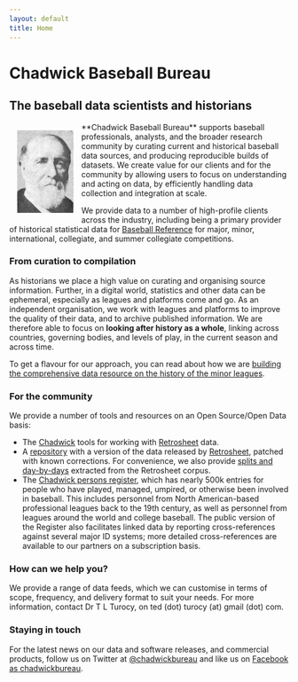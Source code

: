```yaml
---
layout: default
title: Home
---
```


# Chadwick Baseball Bureau
## The baseball data scientists and historians

<img src="assets/chadwick.jpg" align="left" style="padding: 1em;"/>
**Chadwick Baseball Bureau** supports baseball professionals, analysts, and the broader
research community by curating current and historical baseball data sources, and
producing reproducible builds of datasets.
We create value for our clients and for the community by allowing users to focus 
on understanding and acting on data, by efficiently handling data collection and
integration at scale.

We provide data to a number of high-profile clients across the industry, including being 
a primary provider of historical statistical data for 
[Baseball Reference](http://www.baseball-reference.com) for major, minor, international, collegiate, and summer collegiate competitions.

### From curation to compilation

As historians we place a high value on curating and organising source information.
Further, in a digital world, statistics and other data can be ephemeral, especially as leagues and
platforms come and go.  As an independent organisation, we work with leagues and platforms to
improve the quality of their data, and to archive published information.
We are therefore able to focus on **looking after history as a whole**, linking across
countries, governing bodies, and levels of play, in the current season and across time.

To get a flavour for our approach, you can read about how we are
[building the comprehensive data resource on the history of the minor leagues](doc/historical).

### For the community

We provide a number of tools and resources on an Open Source/Open Data basis:

  * The [Chadwick]([http://chadwick.sourceforge.net](https://github.com/chadwickbureau/chadwick)) tools for working
    with [Retrosheet](http://www.retrosheet.org) data.
  * A [repository](https://github.com/chadwickbureau/retrosheet) with a version of the data released by
    [Retrosheet](https://www.retrosheet.org), patched with known corrections.  For convenience, we also provide
    [splits and day-by-days](https://github.com/chadwickbureau/retrosplits) extracted from the Retrosheet corpus.
  * The [Chadwick persons register](https://github.com/chadwickbureau/retrosheet), which has nearly 500k entries
    for people who have played, managed, umpired, or otherwise been involved in baseball.  This includes personnel
    from North American-based professional leagues back to the 19th century,
    as well as personnel from leagues around the world and college baseball.
    The public version of the Register also facilitates linked data by reporting cross-references against several
    major ID systems; more detailed cross-references are available to our partners on a subscription basis.

### How can we help you?

We provide a range of data feeds, which we can
customise in terms of scope, frequency, and delivery format to suit your needs.
For more information, contact Dr T L Turocy, on ted (dot) turocy (at) gmail (dot) com.

### Staying in touch

For the latest news on our data and software releases, and commercial products,
follow us on Twitter at [@chadwickbureau](http://twitter.com/chadwickbureau "@chadwickbureau on twitter")
and like us on [Facebook as chadwickbureau](https://www.facebook.com/pages/Chadwick-Baseball-Bureau/228272460709358).
